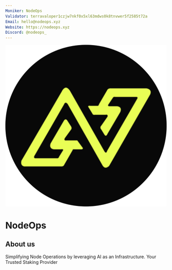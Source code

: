 ```yaml
---
Moniker: NodeOps
Validator: terravaloper1czjw7nkf0x5xl63mdws0k8tnvwer5f2585t72a
Email: hello@nodeops.xyz
Website: https://nodeops.xyz
Discord: @nodeops_
---
```


![NodeOps](./logo.png)

# NodeOps

## About us

Simplifying Node Operations by leveraging AI as an Infrastructure. Your Trusted Staking Provider
